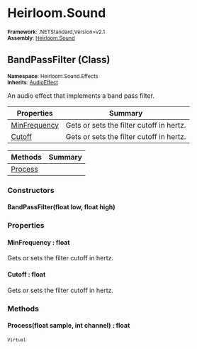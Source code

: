 # Heirloom.Sound

<small>**Framework**: .NETStandard,Version=v2.1</small>  
<small>**Assembly**: [Heirloom.Sound](../Heirloom.Sound/Heirloom.Sound.md)</small>  

## BandPassFilter (Class)
<small>**Namespace**: Heirloom.Sound.Effects</small>  
<small>**Inherits**: [AudioEffect](Heirloom.Sound.AudioEffect.md)</small>  

An audio effect that implements a band pass filter.

| Properties                   | Summary                                  |
|------------------------------|------------------------------------------|
| [MinFrequency](#MINDFD88324) | Gets or sets the filter cutoff in hertz. |
| [Cutoff](#CUTEE3E05B1)       | Gets or sets the filter cutoff in hertz. |

| Methods                 | Summary |
|-------------------------|---------|
| [Process](#PRO1C94C308) |         |

### Constructors

#### BandPassFilter(float low, float high)

### Properties

#### <a name="MINDFD88324"></a>MinFrequency : float


Gets or sets the filter cutoff in hertz.

#### <a name="CUTEE3E05B1"></a>Cutoff : float


Gets or sets the filter cutoff in hertz.

### Methods

#### <a name="PRO1C94C308"></a>Process(float sample, int channel) : float
<small>`Virtual`</small>


